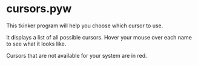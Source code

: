 # cursors.pyw

This tkinker program will help you choose which cursor to use.

It displays a list of all possible cursors. Hover your mouse over each name to see what it looks like.

Cursors that are not available for your system are in red.
